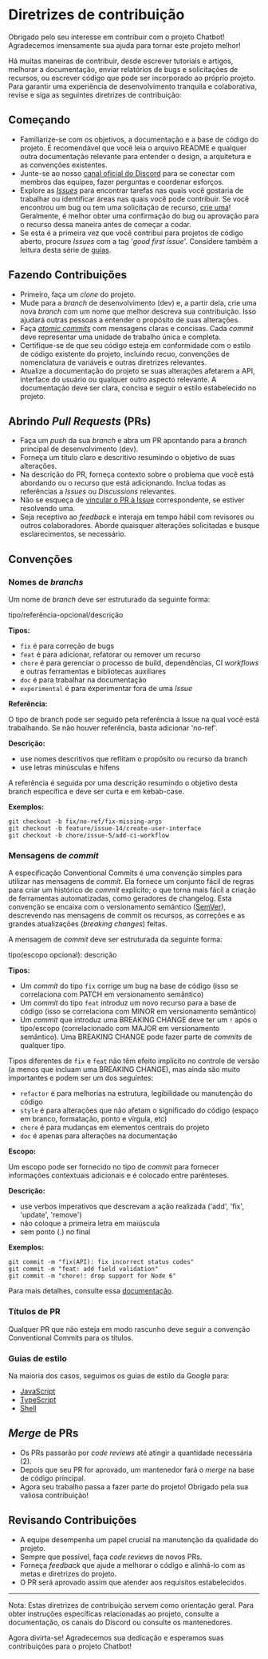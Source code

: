 # Diretrizes de contribuição

Obrigado pelo seu interesse em contribuir com o projeto Chatbot! Agradecemos imensamente sua ajuda para tornar este projeto melhor!

Há muitas maneiras de contribuir, desde escrever tutoriais e artigos, melhorar a documentação, enviar relatórios de bugs e solicitações de recursos, ou escrever código que pode ser incorporado ao próprio projeto. Para garantir uma experiência de desenvolvimento tranquila e colaborativa, revise e siga as seguintes diretrizes de contribuição:

## Começando

- Familiarize-se com os objetivos, a documentação e a base de código do projeto. É recomendável que você leia o arquivo README e qualquer outra documentação relevante para entender o design, a arquitetura e as convenções existentes.
- Junte-se ao nosso [canal oficial do Discord](https://discord.gg/QKxkCrfC) para se conectar com membros das equipes, fazer perguntas e coordenar esforços.
- Explore as _[Issues]()_ para encontrar tarefas nas quais você gostaria de trabalhar ou identificar áreas nas quais você pode contribuir. Se você encontrou um bug ou tem uma solicitação de recurso, [crie uma]()! Geralmente, é melhor obter uma confirmação do bug ou aprovação para o recurso dessa maneira antes de começar a codar.
- Se esta é a primeira vez que você contribui para projetos de código aberto, procure _Issues_ com a tag '_good first issue_'. Considere também a leitura desta série de [guias](https://opensource.guide/pt/).

## Fazendo Contribuições

- Primeiro, faça um _clone_ do projeto.
- Mude para a _branch_ de desenvolvimento (dev) e, a partir dela, crie uma nova _branch_ com um nome que melhor descreva sua contribuição. Isso ajudará outras pessoas a entender o propósito de suas alterações.
- Faça _[atomic commits](https://www.aleksandrhovhannisyan.com/blog/atomic-git-commits/)_ com mensagens claras e concisas. Cada _commit_ deve representar uma unidade de trabalho única e completa.
- Certifique-se de que seu código esteja em conformidade com o estilo de código existente do projeto, incluindo recuo, convenções de nomenclatura de variáveis e outras diretrizes relevantes.
- Atualize a documentação do projeto se suas alterações afetarem a API, interface do usuário ou qualquer outro aspecto relevante. A documentação deve ser clara, concisa e seguir o estilo estabelecido no projeto.

## Abrindo _Pull Requests_ (PRs)

- Faça um _push_ da sua _branch_ e abra um PR apontando para a _branch_ principal de desenvolvimento (dev).
- Forneça um título claro e descritivo resumindo o objetivo de suas alterações.
- Na descrição do PR, forneça contexto sobre o problema que você está abordando ou o recurso que está adicionando. Inclua todas as referências a _Issues_ ou _Discussions_ relevantes.
- Não se esqueça de [vincular o PR à Issue](https://docs.github.com/pt/issues/tracking-your-work-with-issues/linking-a-pull-request-to-an-issue) correspondente, se estiver resolvendo uma.
- Seja receptivo ao _feedback_ e interaja em tempo hábil com revisores ou outros colaboradores. Aborde quaisquer alterações solicitadas e busque esclarecimentos, se necessário.

## Convenções

### Nomes de _branchs_

Um nome de _branch_ deve ser estruturado da seguinte forma:

tipo/referência-opcional/descrição

**Tipos:**

- `fix` é para correção de bugs
- `feat` é para adicionar, refatorar ou remover um recurso
- `chore` é para gerenciar o processo de build, dependências, CI _workflows_ e outras ferramentas e bibliotecas auxiliares
- `doc` é para trabalhar na documentação
- `experimental` é para experimentar fora de uma _Issue_

**Referência:**

O tipo de branch pode ser seguido pela referência à Issue na qual você está trabalhando. Se não houver referência, basta adicionar 'no-ref'.

**Descrição:**

- use nomes descritivos que reflitam o propósito ou recurso da branch
- use letras minúsculas e hífens

A referência é seguida por uma descrição resumindo o objetivo desta branch específica e deve ser curta e em kebab-case.

**Exemplos:**

```
git checkout -b fix/no-ref/fix-missing-args
git checkout -b feature/issue-14/create-user-interface
git checkout -b chore/issue-5/add-ci-workflow
```

### Mensagens de _commit_

A especificação Conventional Commits é uma convenção simples para utilizar nas mensagens de _commit_. Ela fornece um conjunto fácil de regras para criar um histórico de _commit_ explícito; o que torna mais fácil a criação de ferramentas automatizadas, como geradores de changelog. Esta convenção se encaixa com o versionamento semântico ([SemVer](http://semver.org/)), descrevendo nas mensagens de commit os recursos, as correções e as grandes atualizações (_breaking changes_) feitas.

A mensagem de _commit_ deve ser estruturada da seguinte forma:

tipo(escopo opcional): descrição

**Tipos:**

- Um _commit_ do tipo `fix` corrige um bug na base de código (isso se correlaciona com PATCH em versionamento semântico)
- Um _commit_ do tipo `feat` introduz um novo recurso para a base de código (isso se correlaciona com MINOR em versionamento semântico)
- Um _commit_ que introduz uma BREAKING CHANGE deve ter um `!` após o tipo/escopo (correlacionado com MAJOR em versionamento semântico). Uma BREAKING CHANGE pode fazer parte de _commits_ de qualquer tipo.

Tipos diferentes de `fix` e `feat` não têm efeito implícito no controle de versão (a menos que incluam uma BREAKING CHANGE), mas ainda são muito importantes e podem ser um dos seguintes:

- `refactor` é para melhorias na estrutura, legibilidade ou manutenção do código
- `style` é para alterações que não afetam o significado do código (espaço em branco, formatação, ponto e vírgula, etc)
- `chore` é para mudanças em elementos centrais do projeto
- `doc` é apenas para alterações na documentação

**Escopo:**

Um escopo pode ser fornecido no tipo de _commit_ para fornecer informações contextuais adicionais e é colocado entre parênteses.

**Descrição:**

- use verbos imperativos que descrevam a ação realizada ('add', 'fix', 'update', 'remove')
- não coloque a primeira letra em maiúscula
- sem ponto (.) no final

**Exemplos:**

```
git commit -m "fix(API): fix incorrect status codes"
git commit -m "feat: add field validation"
git commit -m "chore!: drop support for Node 6"
```

Para mais detalhes, consulte essa [documentação](https://www.conventionalcommits.org/pt-br/v1.0.0/).

### Títulos de PR

Qualquer PR que não esteja em modo rascunho deve seguir a convenção Conventional Commits para os títulos.

### Guias de estilo

Na maioria dos casos, seguimos os guias de estilo da Google para:

- [JavaScript](https://google.github.io/styleguide/jsguide.html)
- [TypeScript](https://google.github.io/styleguide/tsguide.html)
- [Shell](https://google.github.io/styleguide/shellguide.html)

## _Merge_ de PRs

- Os PRs passarão por _code reviews_ até atingir a quantidade necessária (2).
- Depois que seu PR for aprovado, um mantenedor fará o _merge_ na base de código principal.
- Agora seu trabalho passa a fazer parte do projeto! Obrigado pela sua valiosa contribuição!

## Revisando Contribuições

- A equipe desempenha um papel crucial na manutenção da qualidade do projeto.
- Sempre que possível, faça _code reviews_ de novos PRs.
- Forneça _feedback_ que ajude a melhorar o código e alinhá-lo com as metas e diretrizes do projeto.
- O PR será aprovado assim que atender aos requisitos estabelecidos.

---

Nota: Estas diretrizes de contribuição servem como orientação geral. Para obter instruções específicas relacionadas ao projeto, consulte a documentação, os canais do Discord ou consulte os mantenedores.

Agora divirta-se! Agradecemos sua dedicação e esperamos suas contribuições para o projeto Chatbot!
